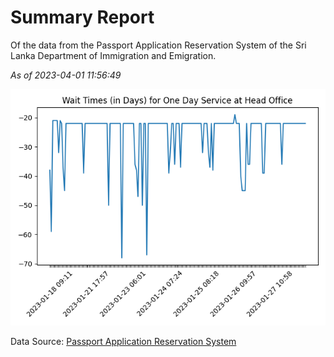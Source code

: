 # Summary Report

Of the data from the Passport Application Reservation System of the Sri Lanka Department of Immigration and Emigration.

*As of 2023-04-01 11:56:49*

![Wait Time Chart](summary.wait_time_chart.png)

Data Source: [Passport Application Reservation System](https://eservices.immigration.gov.lk:8443/appointment/pages/reservationApplication.xhtml)